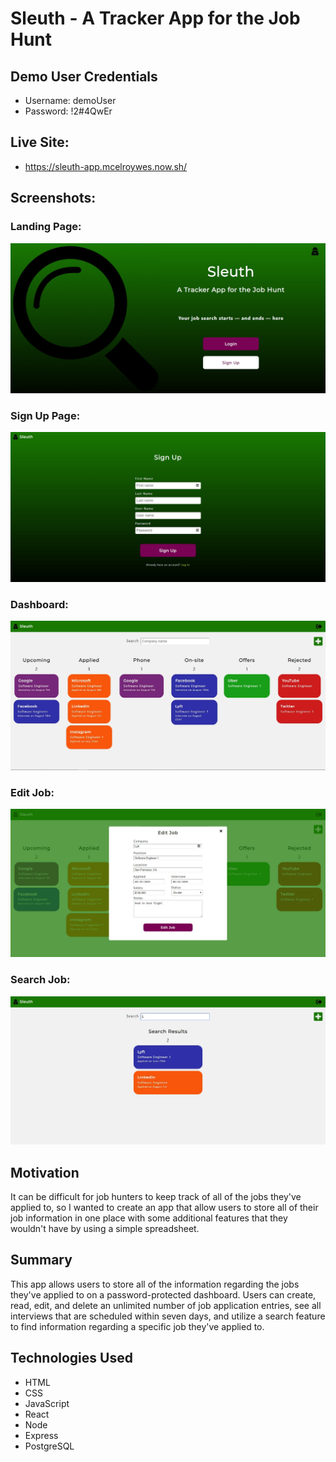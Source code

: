 # Sleuth - A Tracker App for the Job Hunt

## Demo User Credentials
* Username: demoUser
* Password: !2#4QwEr

## Live Site:
* https://sleuth-app.mcelroywes.now.sh/

## Screenshots:

### Landing Page:
![Landing page](./src/Images/Sleuth-landingpage.jpg "Landing page")

### Sign Up Page:
![Sign up page](./src/Images/Sleuth-signup.jpg "Sign up page")

### Dashboard:
![Dashboard](./src/Images/Sleuth-dashboard.jpg "Dashboard")

### Edit Job:
![Edit Job](./src/Images/Sleuth-edit.jpg "Edit job")

### Search Job:
![Search jobs](./src/Images/Sleuth-search.jpg "Search jobs")

## Motivation
It can be difficult for job hunters to keep track of all of the jobs they've applied to, so I wanted to create an
app that allow users to store all of their job information in one place with some additional features that they
wouldn't have by using a simple spreadsheet.

## Summary
This app allows users to store all of the information regarding the jobs they've applied to on a password-protected
dashboard. Users can create, read, edit, and delete an unlimited number of job application entries, see all interviews
that are scheduled within seven days, and utilize a search feature to find information regarding a specific job they've
applied to.

## Technologies Used
* HTML
* CSS
* JavaScript
* React
* Node
* Express
* PostgreSQL